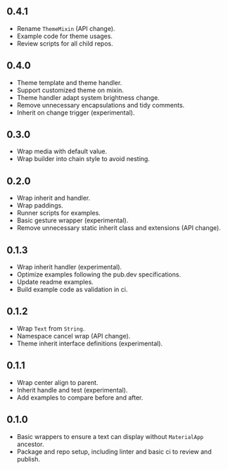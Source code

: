 ## 0.4.1

- Rename `ThemeMixin` (API change).
- Example code for theme usages.
- Review scripts for all child repos.

## 0.4.0

- Theme template and theme handler.
- Support customized theme on mixin.
- Theme handler adapt system brightness change.
- Remove unnecessary encapsulations and tidy comments.
- Inherit on change trigger (experimental).

## 0.3.0

- Wrap media with default value.
- Wrap builder into chain style to avoid nesting.

## 0.2.0

- Wrap inherit and handler.
- Wrap paddings.
- Runner scripts for examples.
- Basic gesture wrapper (experimental).
- Remove unnecessary static inherit class and extensions (API change).

## 0.1.3

- Wrap inherit handler (experimental).
- Optimize examples following the pub.dev specifications.
- Update readme examples.
- Build example code as validation in ci.

## 0.1.2

- Wrap `Text` from `String`.
- Namespace cancel wrap (API change).
- Theme inherit interface definitions (experimental).

## 0.1.1

- Wrap center align to parent.
- Inherit handle and test (experimental).
- Add examples to compare before and after.

## 0.1.0

- Basic wrappers to ensure a text can display without `MaterialApp` ancestor.
- Package and repo setup, including linter and basic ci to review and publish.
